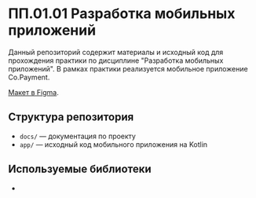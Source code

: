 # ПП.01.01 Разработка мобильных приложений

Данный репозиторий содержит материалы и исходный код для прохождения практики по дисциплине "Разработка мобильных приложений". В рамках практики реализуется мобильное приложение Co.Payment.

[Макет в Figma](https://www.figma.com/design/D5nt9GJJVcvPWPrXEtvV9G/ПП.01.01?node-id=0-1&p=f&t=roT7U54mSHhrYn43-0).

## Структура репозитория

- `docs/` — документация по проекту
- `app/` — исходный код мобильного приложения на Kotlin

## Используемые библиотеки

- 
